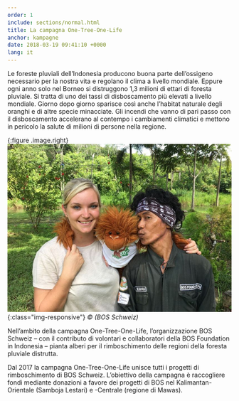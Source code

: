 ```yaml
---
order: 1
include: sections/normal.html
title: La campagna One-Tree-One-Life
anchor: kampagne
date: 2018-03-19 09:41:10 +0000
lang: it
---
```

Le foreste pluviali dell’Indonesia producono buona parte dell’ossigeno necessario per la nostra vita e regolano il clima a livello mondiale. Eppure ogni anno solo nel Borneo si distruggono 1,3 milioni di ettari di foresta pluviale. Si tratta di uno dei tassi di disboscamento più elevati a livello mondiale. Giorno dopo giorno sparisce così anche l’habitat naturale degli oranghi e di altre specie minacciate. Gli incendi che vanno di pari passo con il disboscamento accelerano al contempo i cambiamenti climatici e mettono in pericolo la salute di milioni di persone nella regione. 

{:figure .image.right}
![Angela Burri](/gallery/full/2018/01/26/IMG-20180126-WA0059.jpg){:class="img-responsive"}
_&copy; (BOS Schweiz)_

Nell’ambito della campagna One-Tree-One-Life, l’organizzazione BOS Schweiz – con il contributo di volontari e collaboratori della BOS Foundation in Indonesia – pianta alberi per il rimboschimento delle regioni della foresta pluviale distrutta.

Dal 2017 la campagna One-Tree-One-Life unisce tutti i progetti di rimboschimento di BOS Schweiz. L’obiettivo della campagna è raccogliere fondi mediante donazioni a favore dei progetti di BOS nel Kalimantan-Orientale (Samboja Lestari) e -Centrale (regione di Mawas). 